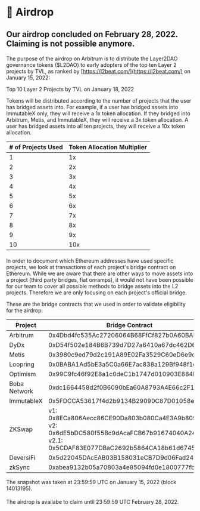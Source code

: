 # 🎁 Airdrop

## Our airdrop concluded on February 28, 2022. Claiming is not possible anymore.

#### &#x20;<a href="#where-can-i-claim-the-airdrop" id="where-can-i-claim-the-airdrop"></a>

The purpose of the airdrop on Arbitrum is to distribute the Layer2DAO governance tokens ($L2DAO) to early adopters of the top ten Layer 2 projects by TVL, as ranked by [https://l2beat.com/](https://l2beat.com/) on January 15, 2022:

Top 10 Layer 2 Projects by TVL on January 18, 2022

Tokens will be distributed according to the number of projects that the user has bridged assets into. For example, if a user has bridged assets into ImmutableX only, they will receive a 1x token allocation. If they bridged into Arbitrum, Metis, and ImmutableX, they will receive a 3x token allocation. A user has bridged assets into all ten projects, they will receive a 10x token allocation.

| # of Projects Used | Token Allocation Multiplier |
| ------------------ | --------------------------- |
| 1                  | 1x                          |
| 2                  | 2x                          |
| 3                  | 3x                          |
| 4                  | 4x                          |
| 5                  | 5x                          |
| 6                  | 6x                          |
| 7                  | 7x                          |
| 8                  | 8x                          |
| 9                  | 9x                          |
| 10                 | 10x                         |

#### &#x20;<a href="#how-we-determine-project-usage" id="how-we-determine-project-usage"></a>

In order to document which Ethereum addresses have used specific projects, we look at transactions of each project's bridge contract on Ethereum. While we are aware that there are other ways to move assets into a project (third party bridges, fiat onramps), it would not have been possible for our team to cover all possible methods to bridge assets into the L2 projects. Therefore we are only focusing on each project's official bridge.

These are the bridge contracts that we used in order to validate eligibility for the airdrop:

| Project      | Bridge Contract                                                                                                                                |
| ------------ | ---------------------------------------------------------------------------------------------------------------------------------------------- |
| Arbitrum     | 0x4Dbd4fc535Ac27206064B68FfCf827b0A60BAB3f                                                                                                     |
| DyDx         | 0xD54f502e184B6B739d7D27a6410a67dc462D69c8                                                                                                     |
| Metis        | 0x3980c9ed79d2c191A89E02Fa3529C60eD6e9c04b                                                                                                     |
| Loopring     | 0x0BABA1Ad5bE3a5C0a66E7ac838a129Bf948f1eA4                                                                                                     |
| Optimism     | 0x99C9fc46f92E8a1c0deC1b1747d010903E884bE1                                                                                                     |
| Boba Network | 0xdc1664458d2f0B6090bEa60A8793A4E66c2F1c00                                                                                                     |
| ImmutableX   | 0x5FDCCA53617f4d2b9134B29090C87D01058e27e9                                                                                                     |
| ZKSwap       | v1: 0x8ECa806Aecc86CE90Da803b080Ca4E3A9b8097ad v2: 0x6dE5bDC580f55Bc9dAcaFCB67b91674040A247e3 v2.1: 0x5CDAF83E077DBaC2692b5864CA18b61d67453Be8 |
| DeversiFi    | 0x5d22045DAcEAB03B158031eCB7D9d06Fad24609b                                                                                                     |
| zkSync       | 0xabea9132b05a70803a4e85094fd0e1800777fbef                                                                                                     |

The snapshot was taken at 23:59:59 UTC on January 15, 2022 (block 14013195).

#### &#x20;<a href="#how-long-do-i-have-to-claim-my-airdrop" id="how-long-do-i-have-to-claim-my-airdrop"></a>

The airdrop is availabe to claim until 23:59:59 UTC February 28, 2022.
